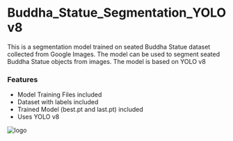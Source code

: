 # Buddha_Statue_Segmentation_YOLOv8
This is a segmentation model trained on seated Buddha Statue dataset collected from Google Images. The model can be used to segment seated Buddha Statue objects from images. The model is based on YOLO v8

<h3>Features</h3>
<ul>
  <li>Model Training Files included</li>
  <li>Dataset with labels included</li>
  <li>Trained Model (best.pt and last.pt) included</li>
  <li>Uses YOLO v8</li>
</ul>

<img src="https://github.com/MalinduLiyanage/Buddha_Statue_Segmentation/assets/136006504/92a8902e-fb91-40b3-8301-dd94aa3691aa" alt="logo">
